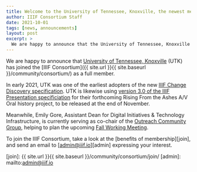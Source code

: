 ```yaml
---
title: Welcome to the University of Tennessee, Knoxville, the newest member of the IIIF Consortium!
author: IIIF Consortium Staff
date: 2021-10-01
tags: [news, announcements]
layout: post
excerpt: >
  We are happy to announce that the University of Tennessee, Knoxville has joined the Consortium as a full member. 
---
```


We are happy to announce that [University of Tennessee, Knoxville](https://www.lib.utk.edu/) (UTK) has joined the [IIIF Consortium]({{ site.url }}{{ site.baseurl }}/community/consortium/) as a full member. 

In early 2021, UTK was one of the earliest adopters of the new [IIIF Change Discovery specification](https://iiif.io/api/discovery/1.0/). UTK is likewise using [version 3.0 of the IIIF Presentation specificiation](https://iiif.io/api/presentation/3.0/) for their forthcoming Rising From the Ashes A/V Oral history project, to be released at the end of November. 

Meanwhile, Emily Gore, Assistant Dean for Digital Initiatives & Technology Infrastructure, is currently serving as co-chair of the [Outreach Community Group](https://iiif.io/community/groups/outreach/), helping to plan the upcoming [Fall Working Meeting](https://iiif.io/event/2021/fall_working_meeting/).

To join the IIIF Consortium, take a look at the [benefits of membership][join], and send an email to [admin@iiif.io][admin] expressing your interest.

[join]: {{ site.url }}{{ site.baseurl }}/community/consortium/join/
[admin]: mailto:admin@iiif.io
